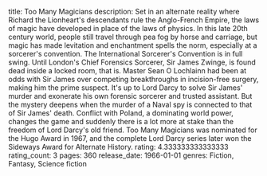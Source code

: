 title: Too Many Magicians
description: Set in an alternate reality where Richard the Lionheart's descendants rule the Anglo-French Empire, the laws of magic have developed in place of the laws of physics. In this late 20th century world, people still travel through pea fog by horse and carriage, but magic has made levitation and enchantment spells the norm, especially at a sorcerer's convention. The International Sorcerer's Convention is in full swing. Until London's Chief Forensics Sorcerer, Sir James Zwinge, is found dead inside a locked room, that is. Master Sean O Lochlainn had been at odds with Sir James over competing breakthroughs in incision-free surgery, making him the prime suspect. It's up to Lord Darcy to solve Sir James' murder and exonerate his own forensic sorcerer and trusted assistant. But the mystery deepens when the murder of a Naval spy is connected to that of Sir James' death. Conflict with Poland, a dominating world power, changes the game and suddenly there is a lot more at stake than the freedom of Lord Darcy's old friend. Too Many Magicians was nominated for the Hugo Award in 1967, and the complete Lord Darcy series later won the Sideways Award for Alternate History.
rating: 4.333333333333333
rating_count: 3
pages: 360
release_date: 1966-01-01
genres: Fiction, Fantasy, Science fiction